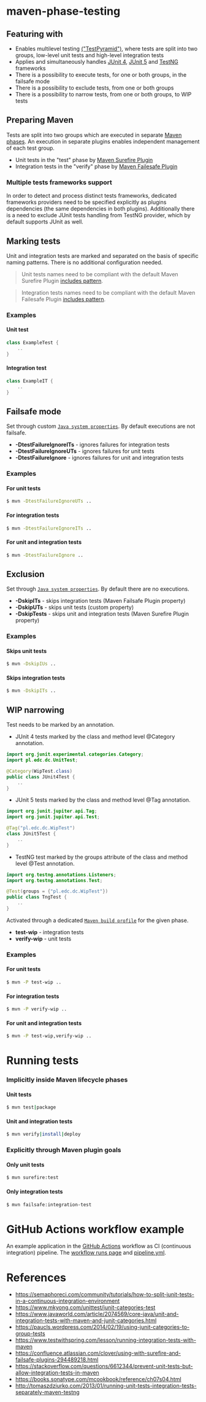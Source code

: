 # maven-phase-testing

## Featuring with

* Enables multilevel testing [("TestPyramid")](https://martinfowler.com/bliki/TestPyramid.html), where tests are split into two groups, low-level unit tests and high-level integration tests
* Applies and simultaneously handles [JUnit 4](https://junit.org/junit4), [JUnit 5](https://junit.org/junit5) and [TestNG](https://testng.org/doc/index.html) frameworks 
* There is a possibility to execute tests, for one or both groups, in the failsafe mode
* There is a possibility to exclude tests, from one or both groups
* There is a possibility to narrow tests, from one or both groups, to WIP tests

## Preparing Maven

Tests are split into two groups which are executed in separate [Maven phases](https://maven.apache.org/guides/introduction/introduction-to-the-lifecycle.html).
An execution in separate plugins enables independent management of each test group.
  * Unit tests in the "test" phase by [Maven Surefire Plugin](https://maven.apache.org/surefire/maven-surefire-plugin)
  * Integration tests in the "verify" phase by [Maven Failesafe Plugin](https://maven.apache.org/surefire/maven-failsafe-plugin)

### Multiple tests frameworks support

In order to detect and process distinct  tests frameworks, dedicated frameworks providers need to be specified explicitly as plugins dependencies (the same dependencies in both plugins).
Additionally there is a need to exclude JUnit tests handling from TestNG provider, which by default supports JUnit as well.
## Marking tests

Unit and integration tests are marked and separated on the basis of specific naming patterns.
There is no additional configuration needed.
> Unit tests names need to be compliant with the default Maven Surefire Plugin [includes pattern](https://maven.apache.org/surefire/maven-surefire-plugin/test-mojo.html#includes).

> Integration tests names need to be compliant with the default Maven Failesafe Plugin [includes pattern](https://maven.apache.org/surefire/maven-failsafe-plugin/integration-test-mojo.html#includes).  

### Examples

#### Unit test
```java
class ExampleTest {
    ..
}
```

#### Integration test
```java
class ExampleIT {
    ..
}
```

## Failsafe mode

Set through custom [`Java system properties`](https://docs.oracle.com/en/java/javase/11/tools/java.html). By default executions are not failsafe.
* **-DtestFailureIgnoreITs** - ignores failures for integration tests
* **-DtestFailureIgnoreUTs** - ignores failures for unit tests
* **-DtestFailureIgnore** - ignores failures for unit and integration tests

### Examples

#### For unit tests
```bash
$ mvn -DtestFailureIgnoreUTs ..
```

#### For integration tests
```bash
$ mvn -DtestFailureIgnoreITs ..
```

#### For unit and integration tests
```bash
$ mvn -DtestFailureIgnore ..
```

## Exclusion

Set through [`Java system properties`](https://docs.oracle.com/en/java/javase/11/tools/java.html). By default there are no executions.
* **-DskipITs** - skips integration tests (Maven Failsafe Plugin property)
* **-DskipUTs** - skips unit tests (custom property)
* **-DskipTests** - skips unit and integration tests (Maven Surefire Plugin property)

### Examples

#### Skips unit tests
```bash
$ mvn -DskipIUs ..
```

#### Skips integration tests
```bash
$ mvn -DskipITs ..
```

## WIP narrowing
Test needs to be marked by an annotation.
* JUnit 4 tests marked by the class and method level @Category annotation.
```java
import org.junit.experimental.categories.Category;
import pl.edc.dc.UnitTest;

@Category(WipTest.class)
public class JUnit4Test {
    ..
}
```
* JUnit 5 tests marked by the class and method level @Tag annotation.
```java
import org.junit.jupiter.api.Tag;
import org.junit.jupiter.api.Test;

@Tag("pl.edc.dc.WipTest")
class JUnit5Test {
    ..
}
```
* TestNG test marked by the groups attribute of the class and method level @Test annotation.
```java
import org.testng.annotations.Listeners;
import org.testng.annotations.Test;

@Test(groups = {"pl.edc.dc.WipTest"})
public class TngTest {
    ..
}
```

Activated through a dedicated [`Maven build profile`](https://maven.apache.org/guides/introduction/introduction-to-profiles.html) for the given phase.
* **test-wip** - integration tests
* **verify-wip** - unit tests

### Examples

#### For unit tests
```bash
$ mvn -P test-wip ..
```

#### For integration tests
```bash
$ mvn -P verify-wip ..
```

#### For unit and integration tests
```bash
$ mvn -P test-wip,verify-wip ..
```

# Running tests

### Implicitly inside Maven lifecycle phases

#### Unit tests
```bash
$ mvn test|package
```

#### Unit and integration tests
```bash
$ mvn verify|install|deploy
```

### Explicitly through Maven plugin goals

#### Only unit tests
```bash
$ mvn surefire:test
```

#### Only integration tests
```bash
$ mvn failsafe:integration-test
```

# GitHub Actions workflow example
An example application in the [GitHub Actions](https://help.github.com/en/actions/automating-your-workflow-with-github-actions) workflow as CI (continuous integration) pipeline.
The [workflow runs page](https://github.com/edc-dev-chapter/maven-phase-testing/actions) and [pipeline.yml](.github/workflows/pipeline.yml).

# References
* https://semaphoreci.com/community/tutorials/how-to-split-junit-tests-in-a-continuous-integration-environment
* https://www.mkyong.com/unittest/junit-categories-test
* https://www.javaworld.com/article/2074569/core-java/unit-and-integration-tests-with-maven-and-junit-categories.html
* https://paucls.wordpress.com/2014/02/19/using-junit-categories-to-group-tests
* https://www.testwithspring.com/lesson/running-integration-tests-with-maven
* https://confluence.atlassian.com/clover/using-with-surefire-and-failsafe-plugins-294489218.html
* https://stackoverflow.com/questions/6612344/prevent-unit-tests-but-allow-integration-tests-in-maven
* https://books.sonatype.com/mcookbook/reference/ch07s04.html
* http://tomaszdziurko.com/2013/01/running-unit-tests-integration-tests-separately-maven-testng
